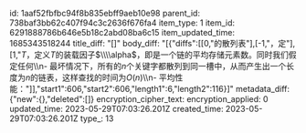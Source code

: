 id: 1aaf52fbfbc94f8b835ebff9aeb10e98
parent_id: 738baf3bb62c407f94c3c2636f676fa4
item_type: 1
item_id: 6291888786b646e5b18c2abd08ba6c15
item_updated_time: 1685343518244
title_diff: "[]"
body_diff: "[{\"diffs\":[[0,\"的散列表\"],[-1,\"，定\"],[1,\"$T$，定义$T$的装载因子$\\\\alpha$，即是一个链的平均存储元素数。同时我们假定任何\\\n- 最坏情况下，所有的$n$个关键字都散列到同一槽中，从而产生出一个长度为$n$的链表，这样查找的时间为$O(n)$\\\n- 平均性能：\"]],\"start1\":606,\"start2\":606,\"length1\":6,\"length2\":116}]"
metadata_diff: {"new":{},"deleted":[]}
encryption_cipher_text: 
encryption_applied: 0
updated_time: 2023-05-29T07:03:26.201Z
created_time: 2023-05-29T07:03:26.201Z
type_: 13